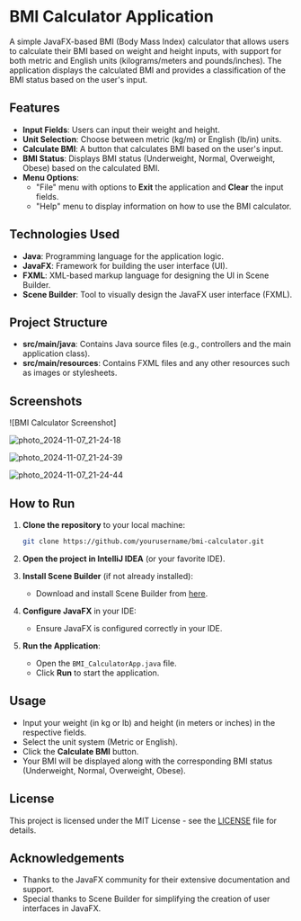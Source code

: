 # BMI Calculator Application

A simple JavaFX-based BMI (Body Mass Index) calculator that allows users to calculate their BMI based on weight and height inputs, with support for both metric and English units (kilograms/meters and pounds/inches). The application displays the calculated BMI and provides a classification of the BMI status based on the user's input.

## Features

- **Input Fields**: Users can input their weight and height.
- **Unit Selection**: Choose between metric (kg/m) or English (lb/in) units.
- **Calculate BMI**: A button that calculates BMI based on the user's input.
- **BMI Status**: Displays BMI status (Underweight, Normal, Overweight, Obese) based on the calculated BMI.
- **Menu Options**:
  - "File" menu with options to **Exit** the application and **Clear** the input fields.
  - "Help" menu to display information on how to use the BMI calculator.

## Technologies Used

- **Java**: Programming language for the application logic.
- **JavaFX**: Framework for building the user interface (UI).
- **FXML**: XML-based markup language for designing the UI in Scene Builder.
- **Scene Builder**: Tool to visually design the JavaFX user interface (FXML).

## Project Structure

- **src/main/java**: Contains Java source files (e.g., controllers and the main application class).
- **src/main/resources**: Contains FXML files and any other resources such as images or stylesheets.

## Screenshots

![BMI Calculator Screenshot]


![photo_2024-11-07_21-24-18](https://github.com/user-attachments/assets/ee5d82ed-80dc-4d17-87e9-651c09d7050f)


![photo_2024-11-07_21-24-39](https://github.com/user-attachments/assets/4c26484f-8365-442a-b24c-05e6890b7a62)



![photo_2024-11-07_21-24-44](https://github.com/user-attachments/assets/e3623c8d-e174-434b-86a0-07ce0230486b)



## How to Run

1. **Clone the repository** to your local machine:
    ```bash
    git clone https://github.com/yourusername/bmi-calculator.git
    ```

2. **Open the project in IntelliJ IDEA** (or your favorite IDE).

3. **Install Scene Builder** (if not already installed):
   - Download and install Scene Builder from [here](https://gluonhq.com/products/scene-builder/).

4. **Configure JavaFX** in your IDE:
   - Ensure JavaFX is configured correctly in your IDE.

5. **Run the Application**:
   - Open the `BMI_CalculatorApp.java` file.
   - Click **Run** to start the application.

## Usage

- Input your weight (in kg or lb) and height (in meters or inches) in the respective fields.
- Select the unit system (Metric or English).
- Click the **Calculate BMI** button.
- Your BMI will be displayed along with the corresponding BMI status (Underweight, Normal, Overweight, Obese).

## License

This project is licensed under the MIT License - see the [LICENSE](LICENSE) file for details.

## Acknowledgements

- Thanks to the JavaFX community for their extensive documentation and support.
- Special thanks to Scene Builder for simplifying the creation of user interfaces in JavaFX.



